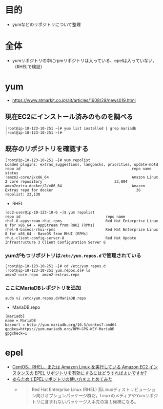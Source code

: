 # 目的
- yumなどのリポジトリについて整理

# 全体
- yumリポジトリの中にrpmリポジトリは入っている、epelは入っていない。（RHELで検証）

# yum
- https://www.atmarkit.co.jp/ait/articles/1608/29/news019.html
## 現在EC2にインストール済みのものを調べる
```
[root@ip-10-123-10-251 ~]# yum list installed | grep mariadb
[root@ip-10-123-10-251 ~]#
```

## 既存のリポジトリを確認する
```
[root@ip-10-123-10-251 ~]# yum repolist
Loaded plugins: extras_suggestions, langpacks, priorities, update-motd
repo id                                                   repo name                                                      status
!amzn2-core/2/x86_64                                      Amazon Linux 2 core repository                                 23,094
amzn2extra-docker/2/x86_64                                Amazon Extras repo for docker                                      36
repolist: 23,130
```

- RHEL
```
[ec2-user@ip-10-123-10-6 ~]$ yum repolist
repo id                                       repo name
rhel-8-appstream-rhui-rpms                    Red Hat Enterprise Linux 8 for x86_64 - AppStream from RHUI (RPMs)
rhel-8-baseos-rhui-rpms                       Red Hat Enterprise Linux 8 for x86_64 - BaseOS from RHUI (RPMs)
rhui-client-config-server-8                   Red Hat Update Infrastructure 3 Client Configuration Server 8
```


### yumがもつリポジトリは`/etc/yum.repos.d`で管理されている
```
[root@ip-10-123-10-251 ~]# cd /etc/yum.repos.d
[root@ip-10-123-10-251 yum.repos.d]# ls
amzn2-core.repo  amzn2-extras.repo
```

### ここにMariaDBレポジトリを追加
```
sudo vi /etc/yum.repos.d/MariaDB.repo
```
- MariaDB.repo
```
[mariadb]
name = MariaDB
baseurl = http://yum.mariadb.org/10.5/centos7-amd64
gpgkey=https://yum.mariadb.org/RPM-GPG-KEY-MariaDB
gpgcheck=1
```



# epel
- [CentOS、RHEL、または Amazon Linux を実行している Amazon EC2 インスタンスの EPEL リポジトリを有効にするにはどうすればよいですか?](https://aws.amazon.com/jp/premiumsupport/knowledge-center/ec2-enable-epel/)
- [あらためてEPELリポジトリの使い方をまとめてみた](https://qiita.com/yamada-hakase/items/fdf9c276b9cae51b3633)
  - >Red Hat Enterprise Linux (RHEL) 系Linuxディストリビューション向けオプションパッケージ群だ。LinuxのメディアやYumリポジトリに含まれないパッケージ入手先の第１候補になる。



